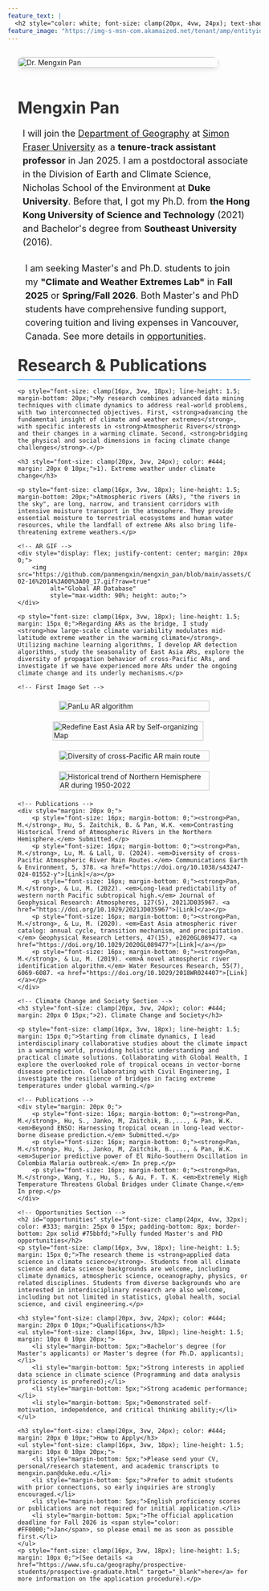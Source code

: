 ```yaml
---
feature_text: |
  <h2 style="color: white; font-size: clamp(20px, 4vw, 24px); text-shadow: 2px 2px 4px black;">Facing climate change challenges with scientific knowledge and practical solutions</h2>
feature_image: "https://img-s-msn-com.akamaized.net/tenant/amp/entityid/AA1sVMRr.img?w=1200&h=400&m=6"
---
```


<div style="max-width: 1200px; margin: 0 auto; padding: 0 20px;">
    <!-- Profile Section -->
    <div style="display: flex; align-items: start; flex-wrap: wrap; margin: 20px 0;"> 
        <img src="https://github.com/panmengxin/mengxin_pan/blob/main/assets/IMG_0099.jpg?raw=true" 
            style="max-width: 400px; width: 100%; height: auto; margin: 10px 20px 15px 0; border-radius: 10px; box-shadow: 0 4px 8px rgba(0,0,0,0.1);"
            alt="Dr. Mengxin Pan">
        <div style="flex: 1; min-width: 300px;">
            <h1 style="font-size: clamp(28px, 5vw, 32px); margin-bottom: 15px; color: #333;">Mengxin Pan</h1>
            <p style="font-size: clamp(16px, 3vw, 18px); line-height: 1.5; margin-bottom: 5px; margin-left: 10px;">I will join the <a href="https://www.sfu.ca/geography.html" target="_blank">Department of Geography</a> at <a href="https://www.sfu.ca" target="_blank">Simon Fraser University</a> as a <strong>tenure-track assistant professor</strong> in Jan 2025. I am a postdoctoral associate in the Division of Earth and Climate Science, Nicholas School of the Environment at <strong>Duke University</strong>. Before that, I got my Ph.D. from <strong>the Hong Kong University of Science and Technology</strong> (2021) and Bachelor's degree from <strong>Southeast University</strong> (2016).</p>
        </div>
    </div>
<!-- In your paragraph, link to it using #opportunities -->
<p style="font-size: clamp(16px, 3vw, 18px); line-height: 1.5; margin: 15px 15px;">I am seeking Master's and Ph.D. students to join my <strong>"Climate and Weather Extremes Lab"</strong> in <strong>Fall 2025</strong> or <strong>Spring/Fall 2026</strong>. Both Master's and PhD students have comprehensive funding support, covering tuition and living expenses in Vancouver, Canada. See more details in <a href="#opportunities">opportunities</a>.</p>
    <!-- Research Section -->
    <h2 style="font-size: clamp(24px, 4vw, 32px); color: #333; margin: 25px 0 15px; padding-bottom: 8px; border-bottom: 2px solid #75bbfd;">Research & Publications</h2>
    
    <p style="font-size: clamp(16px, 3vw, 18px); line-height: 1.5; margin-bottom: 20px;">My research combines advanced data mining techniques with climate dynamics to address real-world problems, with two interconnected objectives. First, <strong>advancing the fundamental insight of climate and weather extremes</strong>, with specific interests in <strong>Atmospheric Rivers</strong> and their changes in a warming climate. Second, <strong>bridging the physical and social dimensions in facing climate change challenges</strong>.</p>

    <h3 style="font-size: clamp(20px, 3vw, 24px); color: #444; margin: 20px 0 10px;">1). Extreme weather under climate change</h3>
    
    <p style="font-size: clamp(16px, 3vw, 18px); line-height: 1.5; margin-bottom: 20px;">Atmospheric rivers (ARs), "the rivers in the sky", are long, narrow, and transient corridors with intensive moisture transport in the atmosphere. They provide essential moisture to terrestrial ecosystems and human water resources, while the landfall of extreme ARs also bring life-threatening extreme weathers.</p>

    <!-- AR GIF -->
    <div style="display: flex; justify-content: center; margin: 20px 0;">
        <img src="https://github.com/panmengxin/mengxin_pan/blob/main/assets/Canada_landfall_AR_events_JFM_1978-02-16%2014%3A00%3A00_17.gif?raw=true" 
             alt="Global AR Database" 
             style="max-width: 90%; height: auto;">
    </div>

    <p style="font-size: clamp(16px, 3vw, 18px); line-height: 1.5; margin: 15px 0;">Regarding ARs as the bridge, I study <strong>how large-scale climate variability modulates mid-latitude extreme weather in the warming climate</strong>. Utilizing machine learning algorithms, I develop AR detection algorithms, study the seasonality of East Asia ARs, explore the diversity of propagation behavior of cross-Pacific ARs, and investigate if we have experienced more ARs under the ongoing climate change and its underly mechanisms.</p>
    
    <!-- First Image Set -->
<div style="display: flex; justify-content: center; gap: 20px; flex-wrap: wrap; margin: 20px 0;">
    <a href="https://agupubs.onlinelibrary.wiley.com/doi/10.1029/2018WR024407" target="_blank">
        <img src="https://github.com/panmengxin/mengxin_pan/blob/main/assets/AR_algorithm.png?raw=true" 
             alt="PanLu AR algorithm" 
             style="max-width: 45%; width: 100%; height: auto; min-width: 300px;">
    </a>
    <a href="https://agupubs.onlinelibrary.wiley.com/doi/10.1029/2020GL089477" target="_blank">
        <img src="https://github.com/panmengxin/mengxin_pan/blob/main/assets/Figure2_annual_cycle_SOM_C8.png?raw=true" 
             alt="Redefine East Asia AR by Self-organizing Map" 
             style="max-width: 45%; width: 100%; height: auto; min-width: 300px;">
    </a>
</div>
    <!-- Second Image Set -->
    <div style="display: flex; justify-content: center; gap: 20px; flex-wrap: wrap; margin: 20px 0;">
      <a href="https://www.nature.com/articles/s43247-024-01552-y" target="_blank">
        <img src="https://github.com/panmengxin/mengxin_pan/blob/main/assets/cross_Pacific_AR.png?raw=true" 
             alt="Diversity of cross-Pacific AR main route" 
             style="max-width: 45%; width: 100%; height: auto; min-width: 300px;">
        </a>
        <img src="https://github.com/panmengxin/mengxin_pan/blob/main/assets/long-term_trend_of_AR.png?raw=true" 
             alt="Historical trend of Northern Hemisphere AR during 1950-2022" 
             style="max-width: 45%; width: 100%; height: auto; min-width: 300px;">
    </div>

    <!-- Publications -->
    <div style="margin: 20px 0;">
        <p style="font-size: 16px; margin-bottom: 0;"><strong>Pan, M.</strong>, Hu, S. Zaitchik, B. & Pan, W.K. <em>Contrasting Historical Trend of Atmospheric Rivers in the Northern Hemisphere.</em> Submitted.</p>
        <p style="font-size: 16px; margin-bottom: 0;"><strong>Pan, M.</strong>, Lu, M. & Lall, U. (2024). <em>Diversity of cross-Pacific Atmospheric River Main Routes.</em> Communications Earth & Environment, 5, 378. <a href="https://doi.org/10.1038/s43247-024-01552-y">[Link]</a></p>
        <p style="font-size: 16px; margin-bottom: 0;"><strong>Pan, M.</strong>, & Lu, M. (2022). <em>Long-lead predictability of western north Pacific subtropical high.</em> Journal of Geophysical Research: Atmospheres, 127(5), 2021JD035967. <a href="https://doi.org/10.1029/2021JD035967">[Link]</a></p>
        <p style="font-size: 16px; margin-bottom: 0;"><strong>Pan, M.</strong>, & Lu, M. (2020). <em>East Asia atmospheric river catalog: annual cycle, transition mechanism, and precipitation.</em> Geophysical Research Letters, 47(15), e2020GL089477. <a href="https://doi.org/10.1029/2020GL089477">[Link]</a></p>
        <p style="font-size: 16px; margin-bottom: 0;"><strong>Pan, M.</strong>, & Lu, M. (2019). <em>A novel atmospheric river identification algorithm.</em> Water Resources Research, 55(7), 6069-6087. <a href="https://doi.org/10.1029/2018WR024407">[Link]</a></p>
    </div>

    <!-- Climate Change and Society Section -->
    <h3 style="font-size: clamp(20px, 3vw, 24px); color: #444; margin: 20px 0 15px;">2). Climate Change and Society</h3>

    <p style="font-size: clamp(16px, 3vw, 18px); line-height: 1.5; margin: 15px 0;">Starting from climate dynamics, I lead interdisciplinary collaborative studies about the climate impact in a warming world, providing holistic understanding and practical climate solutions. Collaborating with Global Health, I explore the overlooked role of tropical oceans in vector-borne disease prediction. Collaborating with Civil Engineering, I investigate the resilience of bridges in facing extreme temperatures under global warming.</p>

    <!-- Publications -->
    <div style="margin: 20px 0;">
        <p style="font-size: 16px; margin-bottom: 0;"><strong>Pan, M.</strong>, Hu, S., Janko, M, Zaitchik, B.,..., & Pan, W.K. <em>Beyond ENSO: Harnessing tropical ocean in long-lead vector-borne disease prediction.</em> Submitted.</p>
        <p style="font-size: 16px; margin-bottom: 0;"><strong>Pan, M.</strong>, Hu, S., Janko, M, Zaitchik, B.,..., & Pan, W.K. <em>Superior predictive power of El Niño-Southern Oscillation in Colombia Malaria outbreak.</em> In prep.</p>
        <p style="font-size: 16px; margin-bottom: 0;"><strong>Pan, M.</strong>, Wang, Y., Hu, S., & Au, F. T. K. <em>Extremely High Temperature Threatens Global Bridges under Climate Change.</em> In prep.</p>
    </div>

    <!-- Opportunities Section -->
    <h2 id="opportunities" style="font-size: clamp(24px, 4vw, 32px); color: #333; margin: 25px 0 15px; padding-bottom: 8px; border-bottom: 2px solid #75bbfd;">Fully funded Master's and PhD opportunities</h2>
    <p style="font-size: clamp(16px, 3vw, 18px); line-height: 1.5; margin: 15px 0;">The research theme is <strong>applied data science in climate science</strong>. Students from all climate science and data science backgrounds are welcome, including climate dynamics, atmospheric science, oceanography, physics, or related disciplines. Students from diverse backgrounds who are interested in interdisciplinary research are also welcome, including but not limited in statistics, global health, social science, and civil engineering.</p>

    <h3 style="font-size: clamp(20px, 3vw, 24px); color: #444; margin: 20px 0 10px;">Qualifications</h3>
    <ul style="font-size: clamp(16px, 3vw, 18px); line-height: 1.5; margin: 10px 0 10px 20px;">
        <li style="margin-bottom: 5px;">Bachelor's degree (for Master's applicants) or Master's degree (for Ph.D. applicants);</li>
        <li style="margin-bottom: 5px;">Strong interests in applied data science in climate science (Programming and data analysis proficiency is prefered);</li>
        <li style="margin-bottom: 5px;">Strong academic performance;</li>
        <li style="margin-bottom: 5px;">Demonstrated self-motivation, independence, and critical thinking ability;</li>
    </ul>

    <h3 style="font-size: clamp(20px, 3vw, 24px); color: #444; margin: 20px 0 10px;">How to Apply</h3>
    <ul style="font-size: clamp(16px, 3vw, 18px); line-height: 1.5; margin: 10px 0 10px 20px;">
        <li style="margin-bottom: 5px;">Please send your CV, personal/research statement, and academic transcripts to mengxin.pan@duke.edu.</li>
        <li style="margin-bottom: 5px;">Prefer to admit students with prior connections, so early inquiries are strongly encouraged.</li>
        <li style="margin-bottom: 5px;">English proficiency scores or publications are not required for initial application.</li>
        <li style="margin-bottom: 5px;">The official application deadline for Fall 2026 is <span style="color: #FF0000;">Jan</span>, so please email me as soon as possible first.</li>
    </ul>
    <p style="font-size: clamp(16px, 3vw, 18px); line-height: 1.5; margin: 10px 0;">(See details <a href="https://www.sfu.ca/geography/prospective-students/prospective-graduate.html" target="_blank">here</a> for more information on the application procedure).</p>
</div>
